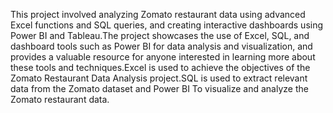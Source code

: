 This project involved analyzing Zomato restaurant data using advanced Excel functions and SQL queries, and creating interactive dashboards using Power BI and Tableau.The project showcases the use of Excel, SQL, and dashboard tools such as Power BI  for data analysis and visualization, and provides a valuable resource for anyone interested in learning more about these tools and techniques.Excel is used to achieve the objectives of the Zomato Restaurant Data Analysis project.SQL is used to  extract relevant data from the Zomato dataset and Power BI To visualize and analyze the Zomato restaurant data.
